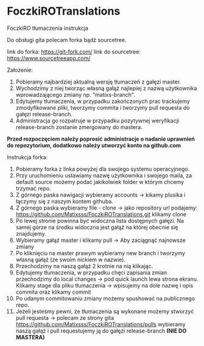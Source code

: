 # FoczkiROTranslations
FoczkiRO tłumaczenia instrukcja

Do obsługi gita polecam forka bądź sourcetree.

link do forka: https://git-fork.com/
link do sourcetree: https://www.sourcetreeapp.com/

Założenie:
1. Pobieramy najbardziej aktualną wersję tłumaczeń z gałęzi master.
2. Wychodzimy z niej tworząc własną gałąź najlepiej z nazwą użytkownika wprowadzającego zmiany np. "matixs-branch".
3. Edytujemy tłumaczenia, w przypadku zakończonych prac trackujemy zmodyfikowane pliki, tworzymy commita i tworzymy pull requesta do gałęzi release-branch.
4. Administracja go rozpatruje w przypadku pozytywnej weryfikacji release-branch zostanie zmergowany do mastera.

**Przed rozpoczęciem należy poprosić administracje o nadanie uprawnień do repozytorium, dodatkowo należy utworzyć konto na github.com**

Instrukcja forka:
1. Pobieramy forka z linka powyżej dla swojego systemu operacyjnego.
2. Przy uruchomieniu ustawiamy nazwę użytkownika i swojego maila, za default source możemy podać jakikolwiek folder w którym chcemy trzymać repo.
3. Z górnego paska nawigacji wybieramy accounts -> kikamy plusika i łączymy się z naszym kontem githuba.
4. Z górnego paska wybieramy file - clone -> jako repository url podajemy: https://github.com/Matixsss/FoczkiROTranslations.git klikamy clone
5. Po lewej stronie powinna być widoczna lista dostępnych gałęzi. Na samej górze na środku widoczna jest gałąź na której obecnie się znajdujemy.
6. Wybieramy gałąź master i klikamy pull -> Aby zaciągnąć najnowsze zmiany
7. Po kliknięciu na master prawym wybieramy new branch i tworzymy własną gałąź (ze swoim nickiem w nazwie).
8. Przechodzimy na naszą gałąź 2 krotnie na nią klikając.
9. Edytujemy tłumaczenia, w przypadku chęci zapisania zmian przechodzimy do local changes -> pod quick launch lewa strona ekranu.
Klikamy stage dla pliku tłumaczenia -> wpisujemy na dole nazwę i opis commita oraz klikamy commit
10. Po udanym commitowaniu zmiany możemy spushować na publicznego repo.
11. Jeżeli jesteśmy pewni, że tłumaczenia są wykonane możemy stworzyć pull requesta -> polecam ze strony gita https://github.com/Matixsss/FoczkiROTranslations/pulls
wybieramy naszą gałąź i pull requestujemy ją do gałęzi release-branch **(NIE DO MASTERA)**



